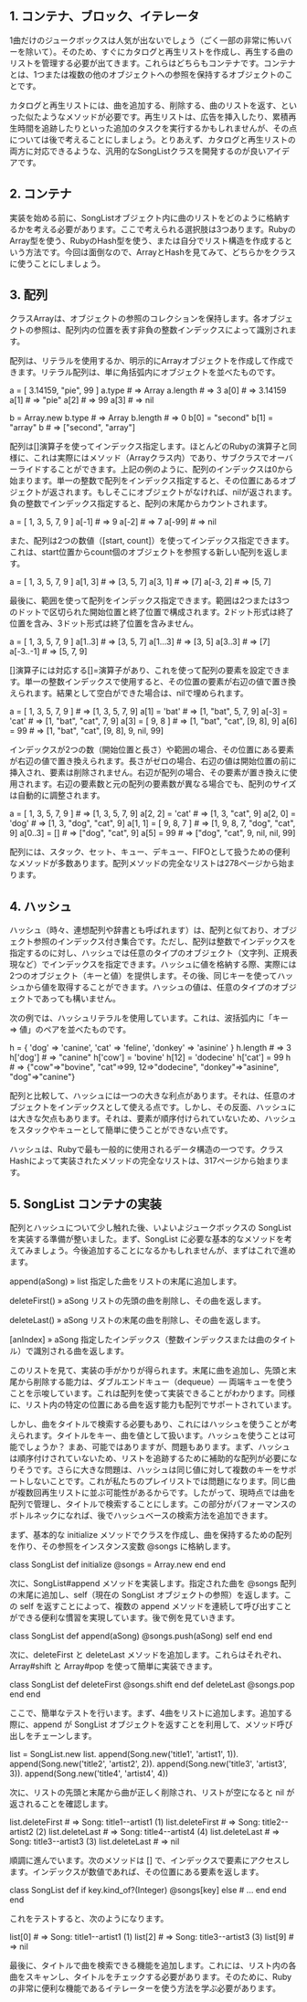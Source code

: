 ## 1. コンテナ、ブロック、イテレータ

1曲だけのジュークボックスは人気が出ないでしょう（ごく一部の非常に怖いバーを除いて）。そのため、すぐにカタログと再生リストを作成し、再生する曲のリストを管理する必要が出てきます。これらはどちらもコンテナです。コンテナとは、1つまたは複数の他のオブジェクトへの参照を保持するオブジェクトのことです。

カタログと再生リストには、曲を追加する、削除する、曲のリストを返す、といった似たようなメソッドが必要です。再生リストは、広告を挿入したり、累積再生時間を追跡したりといった追加のタスクを実行するかもしれませんが、その点については後で考えることにしましょう。とりあえず、カタログと再生リストの両方に対応できるような、汎用的なSongListクラスを開発するのが良いアイデアです。

## 2. コンテナ

実装を始める前に、SongListオブジェクト内に曲のリストをどのように格納するかを考える必要があります。ここで考えられる選択肢は3つあります。RubyのArray型を使う、RubyのHash型を使う、または自分でリスト構造を作成するという方法です。今回は面倒なので、ArrayとHashを見てみて、どちらかをクラスに使うことにしましょう。

## 3. 配列

クラスArrayは、オブジェクトの参照のコレクションを保持します。各オブジェクトの参照は、配列内の位置を表す非負の整数インデックスによって識別されます。

配列は、リテラルを使用するか、明示的にArrayオブジェクトを作成して作成できます。リテラル配列は、単に角括弧内にオブジェクトを並べたものです。

a = [ 3.14159, "pie", 99 ]
a.type    # => Array
a.length  # => 3
a[0]      # => 3.14159
a[1]      # => "pie"
a[2]      # => 99
a[3]      # => nil

b = Array.new
b.type    # => Array
b.length  # => 0
b[0] = "second"
b[1] = "array"
b  # => ["second", "array"]

配列は[]演算子を使ってインデックス指定します。ほとんどのRubyの演算子と同様に、これは実際にはメソッド（Arrayクラス内）であり、サブクラスでオーバーライドすることができます。上記の例のように、配列のインデックスは0から始まります。単一の整数で配列をインデックス指定すると、その位置にあるオブジェクトが返されます。もしそこにオブジェクトがなければ、nilが返されます。負の整数でインデックス指定すると、配列の末尾からカウントされます。

a = [ 1, 3, 5, 7, 9 ]
a[-1]  # => 9
a[-2]  # => 7
a[-99] # => nil

また、配列は2つの数値（[start, count]）を使ってインデックス指定できます。これは、start位置からcount個のオブジェクトを参照する新しい配列を返します。

a = [ 1, 3, 5, 7, 9 ]
a[1, 3]  # => [3, 5, 7]
a[3, 1]  # => [7]
a[-3, 2] # => [5, 7]

最後に、範囲を使って配列をインデックス指定できます。範囲は2つまたは3つのドットで区切られた開始位置と終了位置で構成されます。2ドット形式は終了位置を含み、3ドット形式は終了位置を含みません。

a = [ 1, 3, 5, 7, 9 ]
a[1..3]  # => [3, 5, 7]
a[1...3] # => [3, 5]
a[3..3]  # => [7]
a[-3..-1] # => [5, 7, 9]

[]演算子には対応する[]=演算子があり、これを使って配列の要素を設定できます。単一の整数インデックスで使用すると、その位置の要素が右辺の値で置き換えられます。結果として空白ができた場合は、nilで埋められます。

a = [ 1, 3, 5, 7, 9 ]  # => [1, 3, 5, 7, 9]
a[1] = 'bat'  # => [1, "bat", 5, 7, 9]
a[-3] = 'cat' # => [1, "bat", "cat", 7, 9]
a[3] = [ 9, 8 ] # => [1, "bat", "cat", [9, 8], 9]
a[6] = 99 # => [1, "bat", "cat", [9, 8], 9, nil, 99]

インデックスが2つの数（開始位置と長さ）や範囲の場合、その位置にある要素が右辺の値で置き換えられます。長さがゼロの場合、右辺の値は開始位置の前に挿入され、要素は削除されません。右辺が配列の場合、その要素が置き換えに使用されます。右辺の要素数と元の配列の要素数が異なる場合でも、配列のサイズは自動的に調整されます。

a = [ 1, 3, 5, 7, 9 ]  # => [1, 3, 5, 7, 9]
a[2, 2] = 'cat'  # => [1, 3, "cat", 9]
a[2, 0] = 'dog'  # => [1, 3, "dog", "cat", 9]
a[1, 1] = [ 9, 8, 7 ]  # => [1, 9, 8, 7, "dog", "cat", 9]
a[0..3] = []  # => ["dog", "cat", 9]
a[5] = 99  # => ["dog", "cat", 9, nil, nil, 99]

配列には、スタック、セット、キュー、デキュー、FIFOとして扱うための便利なメソッドが多数あります。配列メソッドの完全なリストは278ページから始まります。

## 4. ハッシュ

ハッシュ（時々、連想配列や辞書とも呼ばれます）は、配列と似ており、オブジェクト参照のインデックス付き集合です。ただし、配列は整数でインデックスを指定するのに対し、ハッシュでは任意のタイプのオブジェクト（文字列、正規表現など）でインデックスを指定できます。ハッシュに値を格納する際、実際には2つのオブジェクト（キーと値）を提供します。その後、同じキーを使ってハッシュから値を取得することができます。ハッシュの値は、任意のタイプのオブジェクトであっても構いません。

次の例では、ハッシュリテラルを使用しています。これは、波括弧内に「キー => 値」のペアを並べたものです。

h = { 'dog' => 'canine', 'cat' => 'feline', 'donkey' => 'asinine' }
h.length   # => 3
h['dog']   # => "canine"
h['cow'] = 'bovine'
h[12] = 'dodecine'
h['cat'] = 99
h   # => {"cow"=>"bovine", "cat"=>99, 12=>"dodecine", "donkey"=>"asinine", "dog"=>"canine"}

配列と比較して、ハッシュには一つの大きな利点があります。それは、任意のオブジェクトをインデックスとして使える点です。しかし、その反面、ハッシュには大きな欠点もあります。それは、要素が順序付けられていないため、ハッシュをスタックやキューとして簡単に使うことができない点です。

ハッシュは、Rubyで最も一般的に使用されるデータ構造の一つです。クラスHashによって実装されたメソッドの完全なリストは、317ページから始まります。


## 5. SongList コンテナの実装

配列とハッシュについて少し触れた後、いよいよジュークボックスの SongList を実装する準備が整いました。まず、SongList に必要な基本的なメソッドを考えてみましょう。今後追加することになるかもしれませんが、まずはこれで進めます。

append(aSong) » list
指定した曲をリストの末尾に追加します。

deleteFirst() » aSong
リストの先頭の曲を削除し、その曲を返します。

deleteLast() » aSong
リストの末尾の曲を削除し、その曲を返します。

[anIndex] » aSong
指定したインデックス（整数インデックスまたは曲のタイトル）で識別される曲を返します。


このリストを見て、実装の手がかりが得られます。末尾に曲を追加し、先頭と末尾から削除する能力は、ダブルエンドキュー（dequeue）― 両端キューを使うことを示唆しています。これは配列を使って実装できることがわかります。同様に、リスト内の特定の位置にある曲を返す能力も配列でサポートされています。

しかし、曲をタイトルで検索する必要もあり、これにはハッシュを使うことが考えられます。タイトルをキー、曲を値として扱います。ハッシュを使うことは可能でしょうか？ まあ、可能ではありますが、問題もあります。まず、ハッシュは順序付けされていないため、リストを追跡するために補助的な配列が必要になりそうです。さらに大きな問題は、ハッシュは同じ値に対して複数のキーをサポートしないことです。これが私たちのプレイリストでは問題になります。同じ曲が複数回再生リストに並ぶ可能性があるからです。したがって、現時点では曲を配列で管理し、タイトルで検索することにします。この部分がパフォーマンスのボトルネックになれば、後でハッシュベースの検索方法を追加できます。

まず、基本的な initialize メソッドでクラスを作成し、曲を保持するための配列を作り、その参照をインスタンス変数 @songs に格納します。

class SongList
  def initialize
    @songs = Array.new
  end
end

次に、SongList#append メソッドを実装します。指定された曲を @songs 配列の末尾に追加し、self（現在の SongList オブジェクトの参照）を返します。この self を返すことによって、複数の append メソッドを連続して呼び出すことができる便利な慣習を実現しています。後で例を見ていきます。

class SongList
  def append(aSong)
    @songs.push(aSong)
    self
  end
end

次に、deleteFirst と deleteLast メソッドを追加します。これらはそれぞれ、Array#shift と Array#pop を使って簡単に実装できます。

class SongList
  def deleteFirst
    @songs.shift
  end
  def deleteLast
    @songs.pop
  end
end

ここで、簡単なテストを行います。まず、4曲をリストに追加します。追加する際に、append が SongList オブジェクトを返すことを利用して、メソッド呼び出しをチェーンします。

list = SongList.new
list.
  append(Song.new('title1', 'artist1', 1)).
  append(Song.new('title2', 'artist2', 2)).
  append(Song.new('title3', 'artist3', 3)).
  append(Song.new('title4', 'artist4', 4))

次に、リストの先頭と末尾から曲が正しく削除され、リストが空になると nil が返されることを確認します。

list.deleteFirst  # => Song: title1--artist1 (1)
list.deleteFirst  # => Song: title2--artist2 (2)
list.deleteLast   # => Song: title4--artist4 (4)
list.deleteLast   # => Song: title3--artist3 (3)
list.deleteLast   # => nil

順調に進んでいます。次のメソッドは [] で、インデックスで要素にアクセスします。インデックスが数値であれば、その位置にある要素を返します。

class SongList
  def [](key)
    if key.kind_of?(Integer)
      @songs[key]
    else
      # ...
    end
  end
end

これをテストすると、次のようになります。

list[0]  # => Song: title1--artist1 (1)
list[2]  # => Song: title3--artist3 (3)
list[9]  # => nil

最後に、タイトルで曲を検索できる機能を追加します。これには、リスト内の各曲をスキャンし、タイトルをチェックする必要があります。そのために、Rubyの非常に便利な機能であるイテレーターを使う方法を学ぶ必要があります。

